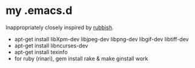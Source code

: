 # my .emacs.d

Inappropriately closely inspired by [rubbish](https://github.com/rubbish/rubbish-emacs-setup).

* apt-get install libXpm-dev libjpeg-dev libpng-dev libgif-dev libtiff-dev
* apt-get install libncurses-dev
* apt-get install texinfo
* for ruby (rinari), gem install rake & make ginstall work
